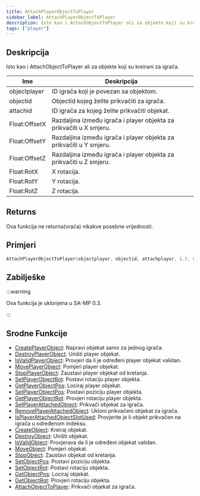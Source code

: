 ```yaml
---
title: AttachPlayerObjectToPlayer
sidebar_label: AttachPlayerObjectToPlayer
description: Isto kao i AttachObjectToPlayer ali za objekte koji su kreirani za igrača.
tags: ["player"]
---
```


## Deskripcija

Isto kao i AttachObjectToPlayer ali za objekte koji su kreirani za igrača.

| Ime           | Deskripcija                                                         |
| ------------- | ------------------------------------------------------------------- |
| objectplayer  | ID igrača koji je povezan sa objektom.                              |
| objectid      | Objectid kojeg želite prikvačiti za igrača.                         |
| attachid      | ID igrača za kojeg želite prikvačiti objekat.                       |
| Float:OffsetX | Razdaljina između igrača i player objekta za prikvačiti u X smjeru. |
| Float:OffsetY | Razdaljina između igrača i player objekta za prikvačiti u Y smjeru. |
| Float:OffsetZ | Razdaljina između igrača i player objekta za prikvačiti u Z smjeru. |
| Float:RotX    | X rotacija.                                                         |
| Float:RotY    | Y rotacija.                                                         |
| Float:RotZ    | Z rotacija.                                                         |

## Returns

Ova funkcija ne returna(vraća) nikakve posebne vrijednosti.

## Primjeri

```c
AttachPlayerObjectToPlayer(objectplayer, objectid, attachplayer, 1.5, 0.5, 0, 0, 1.5, 2 );
```

## Zabilješke

:::warning

Ova funkcija je uklonjena u SA-MP 0.3.

:::

## Srodne Funkcije

- [CreatePlayerObject](CreatePlayerObject): Napravi objekat samo za jednog igrača.
- [DestroyPlayerObject](DestroyPlayerObject): Uništi player objekat.
- [IsValidPlayerObject](IsValidPlayerObject): Provjeri da li je određeni player objekat validan.
- [MovePlayerObject](MovePlayerObject): Pomjeri player objekat.
- [StopPlayerObject](StopPlayerObject): Zaustavi player objekat od kretanja.
- [SetPlayerObjectRot](SetPlayerObjectRot): Postavi rotaciju player objekta.
- [GetPlayerObjectPos](GetPlayerObjectPos): Lociraj player objekat.
- [SetPlayerObjectPos](SetPlayerObjectPos): Postavi poziciju player objekta.
- [GetPlayerObjectRot](GetPlayerObjectRot): Provjeri rotaciju player objekta.
- [SetPlayerAttachedObject](SetPlayerAttachedObject): Prikvači objekat za igrača.
- [RemovePlayerAttachedObject](RemovePlayerAttachedObject): Ukloni prikvačeni objekat za igrača.
- [IsPlayerAttachedObjectSlotUsed](IsPlayerAttachedObjectSlotUsed): Provjerite je li objekt prikvačen na igrača u određenom indeksu.
- [CreateObject](CreateObject): Kreiraj objekat.
- [DestroyObject](DestroyObject): Uništi objekat.
- [IsValidObject](IsValidObject): Provjerava da li je određeni objekat validan.
- [MoveObject](MoveObject): Pomjeri objekat.
- [StopObject](StopObject): Zaustavi objekat od kretanja.
- [SetObjectPos](SetObjectPos): Postavi poziciju objekta.
- [SetObjectRot](SetObjectRot): Postavi rotaciju objekta.
- [GetObjectPos](GetObjectPos): Lociraj objekat.
- [GetObjectRot](GetObjectRot): Provjeri rotaciju objekta.
- [AttachObjectToPlayer](AttachObjectToPlayer): Prikvači objekat za igrača.
